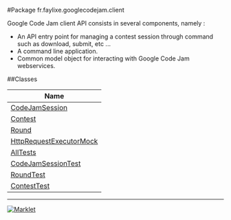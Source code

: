 #Package fr.faylixe.googlecodejam.client


<p>Google Code Jam client API consists in several components, namely :</p>
 <ul>
 	<li>An API entry point for managing a contest session through command such as download, submit, etc ...</li>
  <li>A command line application.</li>
  <li>Common model object for interacting with Google Code Jam webservices.</li>
 </ul>

##Classes

| Name |
|  ---  |
| [CodeJamSession](CodeJamSession.md) |
| [Contest](Contest.md) |
| [Round](Round.md) |
| [HttpRequestExecutorMock](HttpRequestExecutorMock.md) |
| [AllTests](AllTests.md) |
| [CodeJamSessionTest](CodeJamSessionTest.md) |
| [RoundTest](RoundTest.md) |
| [ContestTest](ContestTest.md) |

---
[![Marklet](https://img.shields.io/badge/Generated%20by-Marklet-green.svg)](https://github.com/Faylixe/marklet)